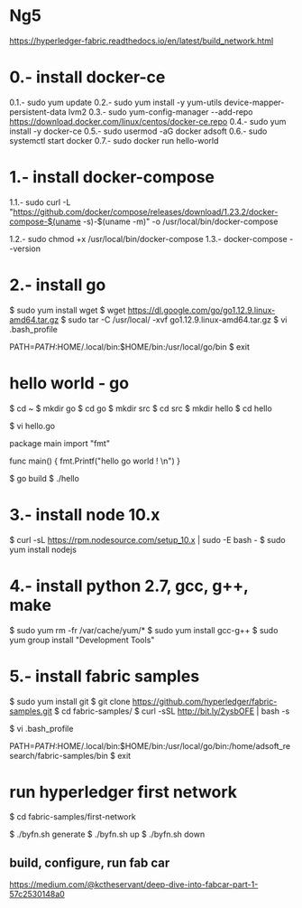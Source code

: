 # Ng5

https://hyperledger-fabric.readthedocs.io/en/latest/build_network.html

# 0.- install docker-ce

0.1.- sudo yum update
0.2.- sudo yum install -y yum-utils device-mapper-persistent-data lvm2
0.3.- sudo yum-config-manager --add-repo https://download.docker.com/linux/centos/docker-ce.repo
0.4.- sudo yum install -y docker-ce
0.5.- sudo usermod -aG docker adsoft
0.6.- sudo systemctl start docker
0.7.- sudo docker run hello-world

# 1.- install docker-compose

1.1.-  sudo curl -L "https://github.com/docker/compose/releases/download/1.23.2/docker-compose-$(uname -s)-$(uname -m)" -o /usr/local/bin/docker-compose

1.2.- sudo chmod +x /usr/local/bin/docker-compose
1.3.- docker-compose --version


# 2.- install go
$ sudo yum install wget
$ wget https://dl.google.com/go/go1.12.9.linux-amd64.tar.gz
$ sudo tar -C /usr/local/ -xvf go1.12.9.linux-amd64.tar.gz
$ vi .bash_profile
   
   PATH=$PATH:$HOME/.local/bin:$HOME/bin:/usr/local/go/bin
$ exit

# hello world - go
$ cd ~
$ mkdir go
$ cd go
$ mkdir src
$ cd src
$ mkdir hello
$ cd hello

$ vi hello.go

package main
import "fmt"

func main() {
  fmt.Printf("hello go world ! \n")
}


$ go build
$ ./hello


# 3.- install  node 10.x

$ curl -sL https://rpm.nodesource.com/setup_10.x | sudo -E bash -
$ sudo yum install nodejs


# 4.- install python 2.7, gcc, g++, make

$ sudo yum rm -fr /var/cache/yum/* 
$ sudo yum install gcc-g++
$ sudo yum group install "Development Tools"

# 5.- install fabric samples

$ sudo yum install git
$ git clone https://github.com/hyperledger/fabric-samples.git
$ cd fabric-samples/
$ curl -sSL http://bit.ly/2ysbOFE | bash -s

$ vi .bash_profile
   
   PATH=$PATH:$HOME/.local/bin:$HOME/bin:/usr/local/go/bin:/home/adsoft_research/fabric-samples/bin
$ exit

# run hyperledger first network

$ cd fabric-samples/first-network

$ ./byfn.sh generate
$ ./byfn.sh up
$ ./byfn.sh down


## build, configure, run fab car

https://medium.com/@kctheservant/deep-dive-into-fabcar-part-1-57c2530148a0
